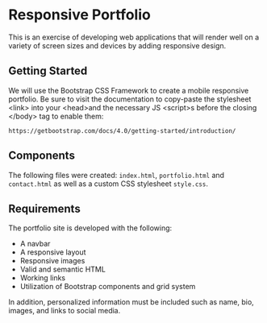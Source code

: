 # Responsive Portfolio

This is an exercise of developing web applications that will render well on a variety of screen sizes and devices by adding responsive design.

## Getting Started

We will use the Bootstrap CSS Framework to create a mobile responsive portfolio. Be sure to visit the documentation to copy-paste the stylesheet &lt;link&gt; into your &lt;head&gt;and the necessary JS &lt;script&gt;s before the closing &lt;/body&gt; tag to enable them:

```
https://getbootstrap.com/docs/4.0/getting-started/introduction/
```
## Components

The following files were created: `index.html`, `portfolio.html` and `contact.html` as well as a custom CSS stylesheet `style.css`.

## Requirements

The portfolio site is developed with the following:

* A navbar
* A responsive layout
* Responsive images
* Valid and semantic HTML
* Working links
* Utilization of Bootstrap components and grid system

In addition, personalized information must be included such as name, bio, images, and links to social media.
